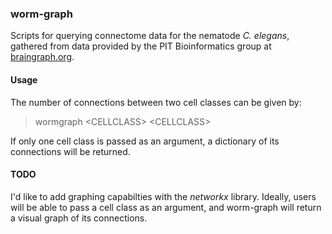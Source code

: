 ### worm-graph

Scripts for querying connectome data for the nematode *C. elegans*, gathered from data provided by the PIT Bioinformatics group at [braingraph.org](https://braingraph.org/cms/c-elegans/).

#### Usage

The number of connections between two cell classes can be given by:

> wormgraph \<CELLCLASS\> \<CELLCLASS\>

If only one cell class is passed as an argument, a dictionary of its connections will be returned. 

#### TODO

I'd like to add graphing capabilties with the *networkx* library. 
Ideally, users will be able to pass a cell class as an argument, and worm-graph will return a visual graph of its connections.
